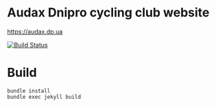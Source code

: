 # Audax Dnipro cycling club website
https://audax.dp.ua

[![Build Status](https://travis-ci.org/s-chizhik/audax.dp.ua.svg?branch=master)](https://travis-ci.org/s-chizhik/audax.dp.ua)

# Build
```shell script
bundle install
bundle exec jekyll build
```
